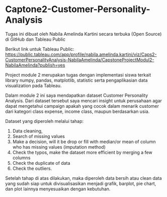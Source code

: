 # Captone2-Customer-Personality-Analysis
Tugas ini dibuat oleh Nabila Amelinda Kartini secara terbuka (Open Source) di GitHub dan Tableau Public

Berikut link untuk Tableau Public: https://public.tableau.com/app/profile/nabila.amelinda.kartini/viz/Caps2-CustomerPersonalityAnalysis-NabilaAmelinda/CapstoneProjectModul2-NabilaAmelinda?publish=yes

Project module 2 merupakan tugas dengan implementasi siswa terkait library numpy, pandas, matplotlib, statistic serta pengaplikasian data visualization pada Tableau.

Dalam module 2 ini saya mendapatkan dataset Customer Personality Analysis. 
Dari dataset tersebut saya mencari insight untuk perusahaan agar dapat mengetahui campaign apakah yang cocok dalam menarik customer dari kategori class expense, income class, maupun berdasarkan usia.

Dataset yang diperoleh melalui tahap:
  1. Data cleaning,
  2. Search of missing values
  3. Make a decision, will it be drop or fill with median/or mean of column who has missing values (imputation method)
  4. Check the typos, make the dataset more efficient by merging a few columns
  5. Check the duplicate of data
  6. Check the outliers.

Setelah tahap di atas dilakukan, maka diperoleh data bersih atau clean data yang sudah siap untuk divisualisasikan menjadi grafik, barplot, pie chart, dan plot lainnya menyesuaikan dengan kebutuhan.


